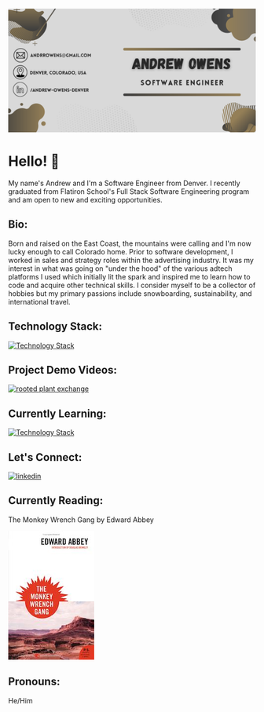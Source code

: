 ![](https://github.com/andrrowens/andrrowens/blob/main/Software%20Engineer%20(1).png)

# Hello! 👋
My name's Andrew and I'm a Software Engineer from Denver. I recently graduated from Flatiron School's Full Stack Software Engineering program and am open to new and exciting opportunities.

## Bio:
Born and raised on the East Coast, the mountains were calling and I'm now lucky enough to call Colorado home. Prior to software development, I worked in sales and strategy roles within the advertising industry. It was my interest in what was going on "under the hood" of the various adtech platforms I used which initially lit the spark and inspired me to learn how to code and acquire other technical skills. I consider myself to be a collector of hobbies but my primary passions include snowboarding, sustainability, and international travel. 

## Technology Stack:
[![Technology Stack](https://skillicons.dev/icons?i=js,react,ruby,rails,sqlite,css,html,postman,github,vscode)](https://skillicons.dev)

## Project Demo Videos:

[![rooted plant exchange](https://user-images.githubusercontent.com/114885018/259907754-5b6e5385-5a1f-4170-a362-ab0e9fa37a93.png)](https://www.loom.com/share/2972fb5fa9ef4c8c8817d8eda7437e3d?sid=4d6be6a7-3c96-4668-ac4a-340279816f6f)

## Currently Learning:
[![Technology Stack](https://skillicons.dev/icons?i=py)](https://skillicons.dev)

## Let's Connect:
[![linkedin](https://user-images.githubusercontent.com/114885018/259907754-5b6e5385-5a1f-4170-a362-ab0e9fa37a93.png)](https://www.linkedin.com/in/andrew-owens-denver/)

## Currently Reading:
The Monkey Wrench Gang by Edward Abbey


![](https://github.com/andrrowens/andrrowens/blob/main/0061129763.01.S001.JUMBOXXX.jpg)


## Pronouns:

He/Him



